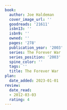 ```yaml
---
book:
  author: Joe Haldeman
  cover_image_url: ''
  goodreads: '21611'
  isbn13: ''
  isbn9: ''
  owned: ''
  pages: '278'
  publication_year: '2003'
  series: The Forever War
  series_position: '2003'
  spine_color: ''
  tags: ''
  title: The Forever War
plan:
  date_added: 2023-01-01
review:
  date_read:
  - 2012-03-03
  rating: 4
---
```


